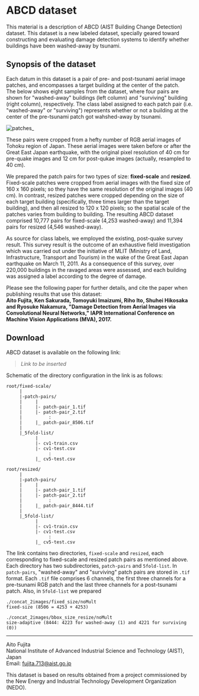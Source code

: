 # ABCD dataset

This material is a description of ABCD (AIST Building Change Detection) dataset.
This dataset is a new labeled dataset, specially geared toward constructing and evaluating damage detection systems to identify whether buildings have been washed-away by tsunami.


## Synopsis of the dataset
Each datum in this dataset is a pair of pre- and post-tsunami aerial image patches, and encompasses a target building at the center of the patch.   
The below shows eight samples from the dataset, where four pairs are shown for "washed-away" buildings (left column) and "surviving" building (right column), respectively. The class label assigned to each patch pair (i.e. "washed-away" or "surviving") represents whether or not a building at the center of the pre-tsunami patch got wahshed-away by tsunami. 

![patches_](https://user-images.githubusercontent.com/13417696/27384118-b5539e1e-56c8-11e7-9c0c-7d06b899763f.png)

These pairs were cropped from a hefty number of RGB aerial images of Tohoku region of Japan. These aerial images were taken before or after the Great East Japan earthquake, with the original pixel resolution of 40 cm for pre-quake images and 12 cm for post-qukae images (actually, resampled to 40 cm).

We prepared the patch pairs for two types of size: **fixed-scale** and **resized**. Fixed-scale patches were cropped from aerial images with the fixed size of 160 x 160 pixels; so they have the same resolution of the original images (40 cm). In contrast, resized patches  were cropped depending on the size of each target building (specifically, three times larger than the target building), and then all resized to 120 x 120 pixels; so the spatial scale of the patches varies from building to building.
The resulting ABCD dataset comprised 10,777 pairs for fixed-scale (4,253 washed-away) and 11,394 pairs for resized (4,546 washed-away). 

As source for class labels, we employed the existing, post-quake survey result. This survey result is the outcome of an exhaustive
field investigation which was carried out under the initiative of MLIT (Ministry of Land, Infrastructure, Transport and Tourism) in the wake of the Great East Japan earthquake on March 11, 2011. As a consequence of this survey, over 220,000 buildings in the ravaged areas were assessed, and each building was assigned a label according to the degree of damage.


Please see the following paper for further details, and cite the paper when publishing results that use this dataset:  
**Aito Fujita, Ken Sakurada, Tomoyuki Imaizumi, Riho Ito, Shuhei Hikosaka and Ryosuke Nakamura, "Damage Detection from Aerial Images
via Convolutional Neural Networks," IAPR International Conference on Machine Vision Applications (MVA), 2017.**


## Download

ABCD dataset is available on the following link: 
> *Link to be inserted*  

Schematic of the directory configuration in the link is as follows:
```
root/fixed-scale/
     |
     |-patch-pairs/
     |     |
     |     |- patch-pair_1.tif
     |     |- patch-pair_2.tif
     |          :
     |     |_ patch-pair_8506.tif
     |
     |_5fold-list/
           |
           |- cv1-train.csv
           |- cv1-test.csv
                :
           |_ cv5-test.csv

root/resized/
     |
     |-patch-pairs/
     |     |
     |     |- patch-pair_1.tif
     |     |- patch-pair_2.tif
     |          :
     |     |_ patch-pair_8444.tif
     |
     |_5fold-list/
           |
           |- cv1-train.csv
           |- cv1-test.csv
                :
           |_ cv5-test.csv

```
The link contains two directories, `fixed-scale` and `resized`, each corresponding to fixed-scale and resized patch pairs as mentioned above. Each directory has two subdirectories, `patch-pairs` and `5fold-list`. In `patch-pairs`, "washed-away" and "surviving" patch pairs are stored in `.tif` format. Each `.tif` file comprises 6 channels, the first three channels for a pre-tsunami RGB patch and the last three channels for a post-tsunami patch. Also, in `5fold-list` we prepared 

```
./concat_2images/fixed_size/noMult
fixed-size (8506 = 4253 + 4253)

./concat_2images/bbox_size_resize/noMult
size-adaptive (8444: 4223 for washed-away (1) and 4221 for surviving (0))
```

---

Aito Fujita  
National Institute of Advanced Industrial Science and Technology (AIST), Japan  
Email: fujita.713@aist.go.jp  

This dataset is based on results obtained from a project commissioned by the New Energy and Industrial Technology Development Organization (NEDO).
